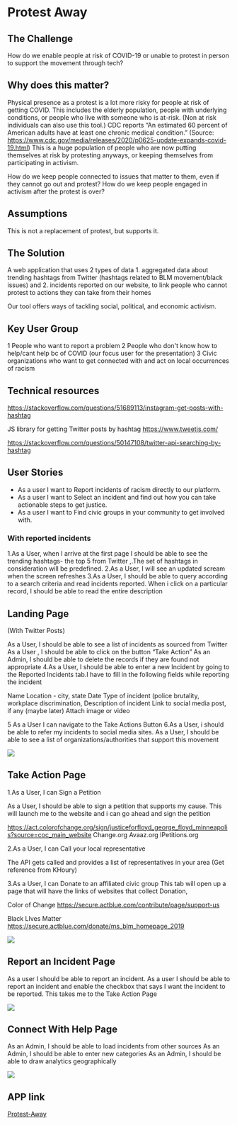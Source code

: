 # Protest Away

## The Challenge
How do we enable people at risk of COVID-19 or unable to protest in person to support the movement through
tech?

## Why does this matter?
Physical presence as a protest is a lot more risky for people at risk of getting  COVID. This includes the elderly population, people with underlying conditions, or people who live with someone who is at-risk. (Non at risk individuals can also use this tool.) CDC reports “An estimated 60 percent of American adults have at least one chronic medical condition.” (Source: https://www.cdc.gov/media/releases/2020/p0625-update-expands-covid-19.html)
This is a huge population of people who are now putting themselves at risk by protesting anyways, or keeping themselves from participating in activism. 

How do we keep people connected to issues that matter to them, even if they cannot go out and protest?
How do we keep people engaged in activism after the protest is over?

## Assumptions
This is not a replacement of protest, but supports it. 

## The Solution
A web application that uses 2 types of data 1. aggregated data about trending hashtags from Twitter (hashtags related to BLM movement/black issues) and 2. incidents reported on our website, to link people who cannot protest to actions they can take from their homes 

Our tool offers ways of tackling social, political, and economic activism.


## Key User Group

1 People who want to report a problem 
2 People who don't know how to help/cant help bc of COVID (our focus user for the presentation) 
3 Civic organizations who want to get connected with and act on local occurrences of racism

## Technical resources

https://stackoverflow.com/questions/51689113/instagram-get-posts-with-hashtag

JS library for getting Twitter posts by hashtag
https://www.tweetjs.com/

https://stackoverflow.com/questions/50147108/twitter-api-searching-by-hashtag

## User Stories

- As a user I want to Report incidents of racism directly to our platform. 
- As a user I want to Select an incident and find out how you can take actionable steps to get justice.
- As a user I want to Find civic groups in your community to get involved with.

### With reported incidents
1.As a User, when I arrive at the first page I should be able to see the trending hashtags- the top 5 from Twitter ,.The set of hashtags in consideration will be predefined. 
2.As a User, I will see an updated scream when the screen refreshes 
3.As a User, I should be able to query according to a search criteria and read incidents reported. When i click on a particular record, I should be able to read the entire description

## Landing Page 
(With Twitter Posts)

As a User, I should be able to see a list of incidents as sourced from Twitter
As a User , I should be able to click on the button “Take Action”
As an Admin, I should be able to delete the records if they are found not appropriate
4.As a User, I should be able to enter a new Incident by going to the Reported Incidents tab.I have to fill in the following fields while reporting the incident

Name
Location - city, state
Date
Type of incident (police brutality, workplace discrimination, 
Description of incident
Link to social media post, if any (maybe later)
Attach image or video

5 As a User I can navigate to the Take Actions Button
6.As a User, i should be able to refer my incidents to social media sites. 
As a User, I should be able to see a list of organizations/authorities that support this movement

![](src/images/Screen%20Shot%202020-07-29%20at%208.17.54%20PM.png)


## Take Action Page
 
1.As a User, I can Sign a Petition

As a User, I should be able to sign a petition that supports my cause. This will launch me to the website and i can go ahead and sign the petition

https://act.colorofchange.org/sign/justiceforfloyd_george_floyd_minneapolis?source=coc_main_website
Change.org
Avaaz.org
IPetitions.org

2.As a User, I can Call your local representative

The API gets called and provides a list of representatives in your area
(Get reference from KHoury)

3.As a User, I can Donate to an affiliated civic group This tab will open up a page that will have the links of websites that collect Donation,

Color of Change  https://secure.actblue.com/contribute/page/support-us

Black LIves Matter https://secure.actblue.com/donate/ms_blm_homepage_2019

![](src/images/Screen%20Shot%202020-07-29%20at%208.19.54%20PM.png)

## Report an Incident Page

As a user I should be able to report an incident.
As a user I should be able to report an incident and enable the checkbox that says I want the incident to be reported.
This takes me to the Take Action Page

![](src/images/Screen%20Shot%202020-07-29%20at%208.18.14%20PM.png)

## Connect With Help Page

As an Admin, I should be able to load incidents from other sources
As an Admin, I should be able to enter new categories
As an Admin, I should be able to draw analytics geographically


![](src/images/Screen%20Shot%202020-07-29%20at%208.18.30%20PM.png)

## APP link
[Protest-Away](http://virtual-protest.org/)







 











